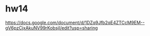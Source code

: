 # hw14

https://docs.google.com/document/d/1DZq9Jfb2qE4ZTCcM9EM--gV6pzCjxAkuNV99rKobsjI/edit?usp=sharing